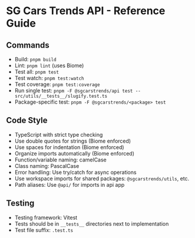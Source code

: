 # SG Cars Trends API - Reference Guide

## Commands
- Build: `pnpm build`
- Lint: `pnpm lint` (uses Biome)
- Test all: `pnpm test`
- Test watch: `pnpm test:watch`
- Test coverage: `pnpm test:coverage`
- Run single test: `pnpm -F @sgcarstrends/api test -- src/utils/__tests__/slugify.test.ts`
- Package-specific test: `pnpm -F @sgcarstrends/<package> test`

## Code Style
- TypeScript with strict type checking
- Use double quotes for strings (Biome enforced)
- Use spaces for indentation (Biome enforced)
- Organize imports automatically (Biome enforced)
- Function/variable naming: camelCase
- Class naming: PascalCase
- Error handling: Use try/catch for async operations
- Use workspace imports for shared packages: `@sgcarstrends/utils`, etc.
- Path aliases: Use `@api/` for imports in api app

## Testing
- Testing framework: Vitest
- Tests should be in `__tests__` directories next to implementation
- Test file suffix: `.test.ts`